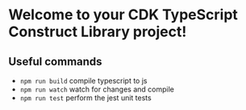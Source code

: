 # Welcome to your CDK TypeScript Construct Library project!

## Useful commands

 * `npm run build`   compile typescript to js
 * `npm run watch`   watch for changes and compile
 * `npm run test`    perform the jest unit tests
